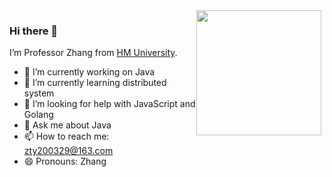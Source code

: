 <img src="[https://zty1.oss-cn-chengdu.aliyuncs.com/img/pexels-dylan-spangler-11950172.jpg](https://zty1.oss-cn-chengdu.aliyuncs.com/img/pexels-dylan-spangler-11950172.jpg)" align="right" style="float: right; margin: 0 5px 0 0;" width="200px" />

### Hi there 👋

I’m Professor Zhang from [HM University](https://github.com/HMUniversity).

- 🔭 I’m currently working on Java
- 🌱 I’m currently learning distributed system
- 🤔 I’m looking for help with JavaScript and Golang
- 💬 Ask me about Java
- 📫 How to reach me: zty200329@163.com
- 😄 Pronouns: Zhang

<!--
**clang-with-gcc/clang-with-gcc** is a ✨ _special_ ✨ repository because its `README.md` (this file) appears on your GitHub profile.

Here are some ideas to get you started:

- 🔭 I’m currently working on ...
- 🌱 I’m currently learning ...
- 👯 I’m looking to collaborate on ...
- 🤔 I’m looking for help with ...
- 💬 Ask me about ...
- 📫 How to reach me: ...
- 😄 Pronouns: ...
- ⚡ Fun fact: ...
-->
